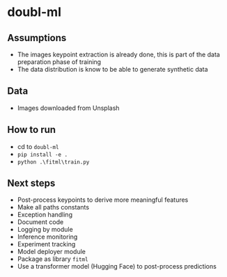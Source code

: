 # doubl-ml

## Assumptions

- The images keypoint extraction is already done, this is part of the data preparation phase of training
- The data distribution is know to be able to generate synthetic data

## Data

- Images downloaded from Unsplash

## How to run

- cd to `doubl-ml`
- `pip install -e .`
- `python .\fitml\train.py`


## Next steps

- Post-process keypoints to derive more meaningful features
- Make all paths constants
- Exception handling
- Document code
- Logging by module
- Inference monitoring
- Experiment tracking
- Model deployer module
- Package as library `fitml`
- Use a transformer model (Hugging Face) to post-process predictions